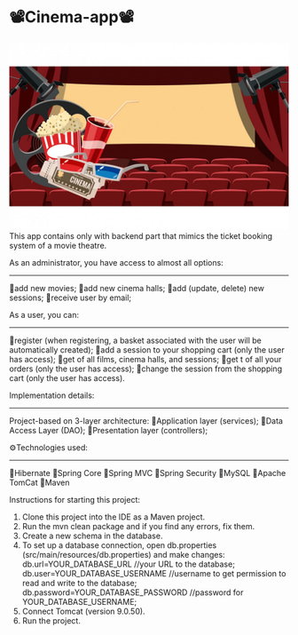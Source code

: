 # 📽️Cinema-app📽️
![img.png](img.png)
This app contains only with backend part that mimics the ticket booking system of a movie theatre.

As an administrator, you have access to almost all options:
_____________________________________________________________________________________________________
🔸add new movies;
🔸add new cinema halls;
🔸add (update, delete) new sessions;
🔸receive user by email;

As a user, you can:
_______________________________________________________________________________________________________
🔸register (when registering, a basket associated with the user will be automatically created);
🔸add a session to your shopping cart (only the user has access);
🔸get of all films, cinema halls, and sessions;
🔸get t of all your orders (only the user has access);
🔸change the session from the shopping cart (only the user has access).

Implementation details:
_______________________________________________________________________________________________________
Project-based on 3-layer architecture:
🔸Application layer (services);
🔸Data Access Layer (DAO);
🔸Presentation layer (controllers);

⚙️Technologies used:
_______________________________________________________________________________________________________
🔸Hibernate
🔸Spring Core
🔸Spring MVC
🔸Spring Security
🔸MySQL
🔸Apache TomCat
🔸Maven

Instructions for starting this project:
1. Clone this project into the IDE as a Maven project.
2. Run the mvn clean package and if you find any errors, fix them.
3. Create a new schema in the database.
4. To set up a database connection, open db.properties (src/main/resources/db.properties) and make changes:
   db.url=YOUR_DATABASE_URL //your URL to the database;
   db.user=YOUR_DATABASE_USERNAME //username to get permission to read and write to the database;
   db.password=YOUR_DATABASE_PASSWORD //password for YOUR_DATABASE_USERNAME;
5. Connect Tomcat (version 9.0.50).
6. Run the project.
